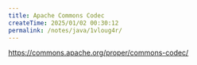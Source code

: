 ```yaml
---
title: Apache Commons Codec
createTime: 2025/01/02 00:30:12
permalink: /notes/java/1vloug4r/
---
```

https://commons.apache.org/proper/commons-codec/
